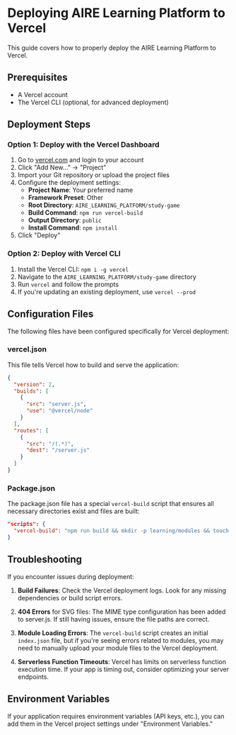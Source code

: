 # Deploying AIRE Learning Platform to Vercel

This guide covers how to properly deploy the AIRE Learning Platform to Vercel.

## Prerequisites

- A Vercel account
- The Vercel CLI (optional, for advanced deployment)

## Deployment Steps

### Option 1: Deploy with the Vercel Dashboard

1. Go to [vercel.com](https://vercel.com) and login to your account
2. Click "Add New..." → "Project"
3. Import your Git repository or upload the project files
4. Configure the deployment settings:
   - **Project Name**: Your preferred name
   - **Framework Preset**: Other
   - **Root Directory**: `AIRE_LEARNING_PLATFORM/study-game`
   - **Build Command**: `npm run vercel-build`
   - **Output Directory**: `public`
   - **Install Command**: `npm install`
5. Click "Deploy"

### Option 2: Deploy with Vercel CLI

1. Install the Vercel CLI: `npm i -g vercel`
2. Navigate to the `AIRE_LEARNING_PLATFORM/study-game` directory
3. Run `vercel` and follow the prompts
4. If you're updating an existing deployment, use `vercel --prod`

## Configuration Files

The following files have been configured specifically for Vercel deployment:

### vercel.json

This file tells Vercel how to build and serve the application:

```json
{
  "version": 2,
  "builds": [
    {
      "src": "server.js",
      "use": "@vercel/node"
    }
  ],
  "routes": [
    {
      "src": "/(.*)",
      "dest": "/server.js"
    }
  ]
}
```

### Package.json

The package.json file has a special `vercel-build` script that ensures all necessary directories exist and files are built:

```json
"scripts": {
  "vercel-build": "npm run build && mkdir -p learning/modules && touch learning/modules/index.json"
}
```

## Troubleshooting

If you encounter issues during deployment:

1. **Build Failures**: Check the Vercel deployment logs. Look for any missing dependencies or build script errors.

2. **404 Errors** for SVG files: The MIME type configuration has been added to server.js. If still having issues, ensure the file paths are correct.

3. **Module Loading Errors**: The `vercel-build` script creates an initial `index.json` file, but if you're seeing errors related to modules, you may need to manually upload your module files to the Vercel deployment.

4. **Serverless Function Timeouts**: Vercel has limits on serverless function execution time. If your app is timing out, consider optimizing your server endpoints.

## Environment Variables

If your application requires environment variables (API keys, etc.), you can add them in the Vercel project settings under "Environment Variables." 